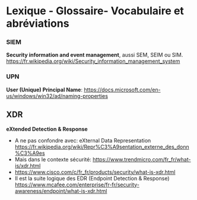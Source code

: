 # Lexique - Glossaire- Vocabulaire et abréviations

### SIEM 
**Security information and event management**, aussi SEM, SEIM ou SIM. https://fr.wikipedia.org/wiki/Security_information_management_system
### UPN
**User (Unique) Principal Name**: https://docs.microsoft.com/en-us/windows/win32/ad/naming-properties
## XDR
**eXtended Detection & Response** 
  * A ne pas confondre avec: eXternal Data Representation https://fr.wikipedia.org/wiki/Repr%C3%A9sentation_externe_des_donn%C3%A9es
  * Mais dans le contexte sécurité: https://www.trendmicro.com/fr_fr/what-is/xdr.html
  * https://www.cisco.com/c/fr_fr/products/security/what-is-xdr.html
  * Il est la suite logique des EDR (Endpoint Detection & Response) https://www.mcafee.com/enterprise/fr-fr/security-awareness/endpoint/what-is-xdr.html
  
